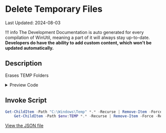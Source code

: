 ﻿# Delete Temporary Files

Last Updated: 2024-08-03


!!! info
     The Development Documentation is auto generated for every compilation of WinUtil, meaning a part of it will always stay up-to-date. **Developers do have the ability to add custom content, which won't be updated automatically.**


## Description

Erases TEMP Folders

<!-- BEGIN CUSTOM CONTENT -->

<!-- END CUSTOM CONTENT -->

<details>
<summary>Preview Code</summary>

```json
{
    "Content":  "Delete Temporary Files",
    "Description":  "Erases TEMP Folders",
    "link":  "https://christitustech.github.io/win/dev/tweaks/Shortcuts/Shortcut",
    "category":  "Essential Tweaks",
    "panel":  "1",
    "Order":  "a002_",
    "InvokeScript":  [
                         "Get-ChildItem -Path \"C:\\Windows\\Temp\" *.* -Recurse | Remove-Item -Force -Recurse\r\n    Get-ChildItem -Path $env:TEMP *.* -Recurse | Remove-Item -Force -Recurse"
                     ]
}
```
</details>

## Invoke Script

```powershell
Get-ChildItem -Path "C:\Windows\Temp" *.* -Recurse | Remove-Item -Force -Recurse
    Get-ChildItem -Path $env:TEMP *.* -Recurse | Remove-Item -Force -Recurse

```
<!-- BEGIN SECOND CUSTOM CONTENT -->

<!-- END SECOND CUSTOM CONTENT -->

[View the JSON file](https://github.com/ChrisTitusTech/winutil/tree/main/config/tweaks.json)

